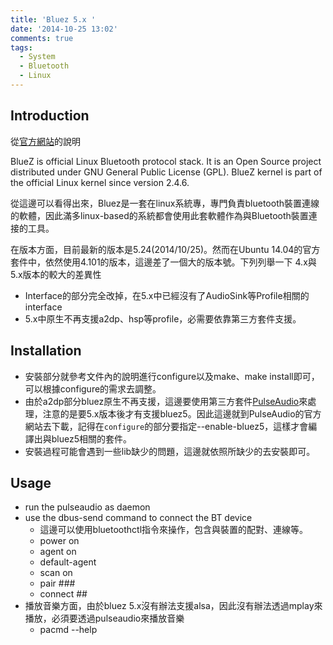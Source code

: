 ```yaml
---
title: 'Bluez 5.x '
date: '2014-10-25 13:02'
comments: true
tags:
  - System
  - Bluetooth
  - Linux
---
```

Introduction
------------
從[官方網站](http://www.bluez.org/)的說明
>>>
BlueZ is official Linux Bluetooth protocol stack. It is an Open Source project distributed under GNU General Public License (GPL). BlueZ kernel is part of the official Linux kernel since version 2.4.6.

從這邊可以看得出來，Bluez是一套在linux系統專，專門負責bluetooth裝置連線的軟體，因此滿多linux-based的系統都會使用此套軟體作為與Bluetooth裝置連接的工具。

在版本方面，目前最新的版本是5.24(2014/10/25)。然而在Ubuntu 14.04的官方套件中，依然使用4.101的版本，這邊差了一個大的版本號。下列列舉一下 4.x與5.x版本的較大的差異性
- Interface的部分完全改掉，在5.x中已經沒有了AudioSink等Profile相關的interface
- 5.x中原生不再支援a2dp、hsp等profile，必需要依靠第三方套件支援。




Installation
------------
- 安裝部分就參考文件內的說明進行configure以及make、make install即可，可以根據configure的需求去調整。
- 由於a2dp部分bluez原生不再支援，這邊要使用第三方套件[PulseAudio](http://www.freedesktop.org/wiki/Software/PulseAudio/)來處理，注意的是要5.x版本後才有支援bluez5。因此這邊就到PulseAudio的官方網站去下載，記得在`configure`的部分要指定--enable-bluez5，這樣才會編譯出與bluez5相關的套件。
- 安裝過程可能會遇到一些lib缺少的問題，這邊就依照所缺少的去安裝即可。

Usage
-----
- run the pulseaudio  as daemon
- use the dbus-send command to connect the BT device
	- 這邊可以使用bluetoothctl指令來操作，包含與裝置的配對、連線等。
  - power on
  - agent on
  - default-agent
  - scan on
  - pair ###
  - connect ##
- 播放音樂方面，由於bluez 5.x沒有辦法支援alsa，因此沒有辦法透過mplay來播放，必須要透過pulseaudio來播放音樂
	- pacmd --help

